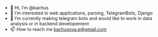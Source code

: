 - 👋 Hi, I’m @kachus
- 👀 I’m interested in web applications, parsing, TelegramBots, Django
- 🌱 I’m currently making telegram bots and would like to work in data analysis or in backend developement
- 📫 How to reach me kachusova.e@gmail.com

<!---
kachus/kachus is a ✨ special ✨ repository because its `README.md` (this file) appears on your GitHub profile.
You can click the Preview link to take a look at your changes.
--->
